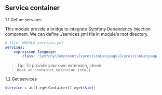 ## Service container

1.1 Define services

This module provide a bridge to integrate Symfony Dependency Injection component.
We can define ./services.yml file in module's root directory.

```yaml
# file: MODULE.services.yml
services:
    expression_language:
        class: 'Symfony\Component\ExpressionLanguage\ExpressionLanguage'
```

> Tip: To provide your own extension, check `hook_at_container_extension_info()`

1.2 Get services

```php
$service = at()->getContainer()->get($id);
```

